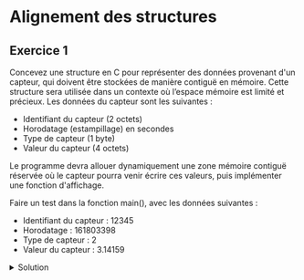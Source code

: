 # Alignement des structures

## Exercice 1

Concevez une structure en C pour représenter des données provenant d'un capteur, qui doivent être stockées de manière contiguë en mémoire. Cette structure sera utilisée dans un contexte où l’espace mémoire est limité et précieux.
Les données du capteur sont les suivantes :

- Identifiant du capteur (2 octets)
- Horodatage (estampillage) en secondes
- Type de capteur (1 byte)
- Valeur du capteur (4 octets)

Le programme devra allouer dynamiquement une zone mémoire contiguë réservée où le capteur
pourra venir écrire ces valeurs, puis implémenter une fonction d'affichage.

Faire un test dans la fonction main(), avec les données suivantes :

- Identifiant du capteur :  12345
- Horodatage :              161803398
- Type de capteur :         2
- Valeur du capteur :       3.14159

<details>
<summary>Solution</summary>

~~~c

#include <stdio.h>
#include <stdlib.h>
#include <stdint.h>

// Définition de la structure pour les données du capteur
 
typedef struct __attribute__((packed)) {
    uint16_t id;        // Identifiant du capteur (2 octets)
    uint32_t timestamp; // Horodatage en secondes (4 octets)
    uint8_t type;       // Type de capteur (1 octet)
    float value;        // Valeur du capteur (4 octets)
} SensorData;
 
// Fonction pour afficher les données du capteur
void displaySensorData(SensorData *data) {
    printf("Identifiant du capteur : %u\n", data->id);
    printf("Horodatage : %u\n", data->timestamp);
    printf("Type de capteur : %u\n", data->type);
    printf("Valeur du capteur : %.5f\n", data->value);
}

int main() {
    // Allocation dynamique de la mémoire pour les données du capteur
    SensorData *sensorData = (SensorData *) malloc(sizeof(SensorData));
    if (!sensorData) {
        perror("Allocation de mémoire échouée");
        return EXIT_FAILURE;
    }

    // Initialisation des données du capteur
    sensorData->id = 12345;         // Identifiant du capteur
    sensorData->timestamp = 161803398; // Horodatage
    sensorData->type = 2;           // Type de capteur
    sensorData->value = 3.14159f;   // Valeur du capteur

    // Affichage des données du capteur
    displaySensorData(sensorData);

    // Libération de la mémoire allouée
    free(sensorData);

    return EXIT_SUCCESS;
}


~~~

</details>



